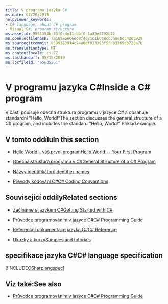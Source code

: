 ```yaml
---
title: V programu jazyka C#
ms.date: 07/20/2015
helpviewer_keywords:
- C# language, about C# program
- Visual C#, program structure
ms.assetid: 9551354b-33f0-4e11-bbf0-1a35e3702b22
ms.openlocfilehash: 7a18285e6eec8f4e71c1b0e8cb3a0ebdc4203939
ms.sourcegitcommit: 8699383914c24a0df033393f55db3369db728a7b
ms.translationtype: MT
ms.contentlocale: cs-CZ
ms.lasthandoff: 05/15/2019
ms.locfileid: "65635261"
---
```

# <a name="inside-a-c-program"></a><span data-ttu-id="a7eff-102">V programu jazyka C#</span><span class="sxs-lookup"><span data-stu-id="a7eff-102">Inside a C# program</span></span>

<span data-ttu-id="a7eff-103">V části popisuje obecná struktura programu v jazyce C# a obsahuje standardní "Hello, World!"</span><span class="sxs-lookup"><span data-stu-id="a7eff-103">The section discusses the general structure of a C# program, and includes the standard "Hello, World!"</span></span> <span data-ttu-id="a7eff-104">Příklad.</span><span class="sxs-lookup"><span data-stu-id="a7eff-104">example.</span></span>

## <a name="in-this-section"></a><span data-ttu-id="a7eff-105">V tomto oddílu</span><span class="sxs-lookup"><span data-stu-id="a7eff-105">In this section</span></span>

- [<span data-ttu-id="a7eff-106">Hello World – váš první program</span><span class="sxs-lookup"><span data-stu-id="a7eff-106">Hello World -- Your First Program</span></span>](hello-world-your-first-program.md)

- [<span data-ttu-id="a7eff-107">Obecná struktura programu v C#</span><span class="sxs-lookup"><span data-stu-id="a7eff-107">General Structure of a C# Program</span></span>](general-structure-of-a-csharp-program.md)

- [<span data-ttu-id="a7eff-108">Názvy identifikátorů</span><span class="sxs-lookup"><span data-stu-id="a7eff-108">Identifier names</span></span>](identifier-names.md)

- [<span data-ttu-id="a7eff-109">Převody kódování C#</span><span class="sxs-lookup"><span data-stu-id="a7eff-109">C# Coding Conventions</span></span>](coding-conventions.md)

## <a name="related-sections"></a><span data-ttu-id="a7eff-110">Související oddíly</span><span class="sxs-lookup"><span data-stu-id="a7eff-110">Related sections</span></span>

- [<span data-ttu-id="a7eff-111">Začínáme s jazykem C#</span><span class="sxs-lookup"><span data-stu-id="a7eff-111">Getting Started with C#</span></span>](../../getting-started/index.md)

- [<span data-ttu-id="a7eff-112">Průvodce programováním v jazyce C#</span><span class="sxs-lookup"><span data-stu-id="a7eff-112">C# Programming Guide</span></span>](../../programming-guide/index.md)

- [<span data-ttu-id="a7eff-113">Referenční dokumentace jazyka C#</span><span class="sxs-lookup"><span data-stu-id="a7eff-113">C# Reference</span></span>](../../language-reference/index.md)

- [<span data-ttu-id="a7eff-114">Ukázky a kurzy</span><span class="sxs-lookup"><span data-stu-id="a7eff-114">Samples and tutorials</span></span>](../../../samples-and-tutorials/index.md)

## <a name="c-language-specification"></a><span data-ttu-id="a7eff-115">specifikace jazyka C#</span><span class="sxs-lookup"><span data-stu-id="a7eff-115">C# language specification</span></span>

[!INCLUDE[CSharplangspec](~/includes/csharplangspec-md.md)]

## <a name="see-also"></a><span data-ttu-id="a7eff-116">Viz také:</span><span class="sxs-lookup"><span data-stu-id="a7eff-116">See also</span></span>

- [<span data-ttu-id="a7eff-117">Průvodce programováním v jazyce C#</span><span class="sxs-lookup"><span data-stu-id="a7eff-117">C# Programming Guide</span></span>](../../programming-guide/index.md)
